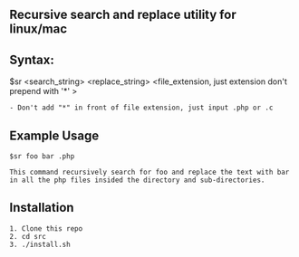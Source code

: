 ##  Recursive search and replace utility for linux/mac

## Syntax:

   $sr <search_string> <replace_string> <file_extension, just extension don't prepend with '*' >

	- Don't add "*" in front of file extension, just input .php or .c 

## Example Usage

 	$sr foo bar .php

	This command recursively search for foo and replace the text with bar in all the php files insided the directory and sub-directories.


## Installation

	1. Clone this repo
	2. cd src
 	3. ./install.sh




